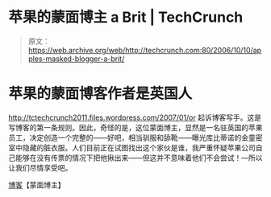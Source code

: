# 苹果的蒙面博主 a Brit | TechCrunch

> 原文：<https://web.archive.org/web/http://techcrunch.com:80/2006/10/10/apples-masked-blogger-a-brit/>

# 苹果的蒙面博客作者是英国人

http://tctechcrunch2011.files.wordpress.com/2007/01/or 起诉博客写手。这是写博客的第一条规则。因此，奇怪的是，这位蒙面博主，显然是一名驻英国的苹果员工，决定创造一个完整的——好吧，相当驯服和舔靴——曝光库比蒂诺的金童密室中隐藏的脏衣服。人们目前正在试图找出这个家伙是谁，我严重怀疑苹果公司自己能够在没有传票的情况下把他揪出来——但这并不意味着他们不会尝试！—所以让我们尽情享受吧。

[博客](https://web.archive.org/web/20130627212841/http://www.activeconversations.com/mask/)【蒙面博主】